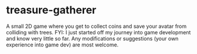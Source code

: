 # treasure-gatherer
A small 2D game where you get to collect coins and save your avatar from colliding with trees. FYI: I just started off my journey into game development and know very little so far. Any modifications or suggestions (your own experience into game dev) are most welcome.
